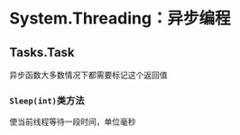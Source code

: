# System.Threading：异步编程
## Tasks.Task



异步函数大多数情况下都需要标记这个返回值

### `Sleep(int)`类方法

使当前线程等待一段时间，单位毫秒


